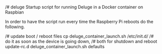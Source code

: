 /# deluge
Startup script for running Deluge in a Docker container on Raspbian

In order to have the script run every time the Raspberry Pi reboots do the following.

/# update boot / reboot files
cp deluge_container_launch.sh /etc/init.d/
/# do it as soon as the device is going down,
/#   both for shutdown and reboot
update-rc.d deluge_container_launch.sh defaults
